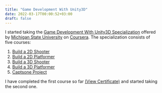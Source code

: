```yaml
---
title: "Game Development With Unity3D"
date: 2022-03-17T00:00:52+03:00
draft: false
---
```


I started taking the
[Game Development With Unity3D Specialization][specialization] offered by
[Michigan State University][michigan-state-university] on [Coursera][coursera].
The specialization consists of five courses:

1. [Build a 2D Shooter][course-1]
2. [Build a 2D Platformer][course-2]
3. [Build a 3D Shooter][course-3]
4. [Build a 3D Platformer][course-4]
5. [Captsone Project][course-5]

I have completed the first course so far
[(View Certificate)][course-1-certificate] and started taking the second one.

[coursera]: https://www.coursera.org/
[michigan-state-university]: https://msu.edu/
[specialization]: https://www.coursera.org/specializations/game-design-and-development
[course-1]: https://www.coursera.org/learn/game-design-and-development-1?specialization=game-design-and-development
[course-2]: https://www.coursera.org/learn/game-design-and-development-2?specialization=game-design-and-development
[course-3]: https://www.coursera.org/learn/game-design-and-development-3?specialization=game-design-and-development
[course-4]: https://www.coursera.org/learn/game-design-and-development-4?specialization=game-design-and-development
[course-5]: https://www.coursera.org/learn/game-design-and-development-5?specialization=game-design-and-development
[course-1-certificate]: https://coursera.org/share/75dffebcd1618e38946568fb81ca90c1
